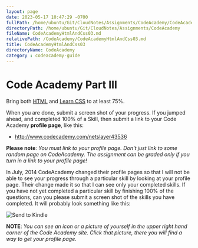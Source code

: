 ```yaml
---
layout: page
date: 2023-05-17 10:47:29 -0700
fullPath: /home/ubuntu/Git/CloudNotes/Assignments/CodeAcademy/CodeAcademyHtmlAndCss03.md
directoryPath: /home/ubuntu/Git/CloudNotes/Assignments/CodeAcademy
fileName: CodeAcademyHtmlAndCss03.md
relativePath: /CodeAcademy/CodeAcademyHtmlAndCss03.md
title: CodeAcademyHtmlAndCss03
directoryName: CodeAcademy
category : codeacademy-guide
---
```


# Code Academy Part III

Bring both [HTML](https://www.codecademy.com/learn/learn-html)
and [Learn CSS](https://www.codecademy.com/learn/learn-css) to at least 75%.

When you are done, submit a screen shot of your progress. If you jumped ahead, and completed 100% of a Skill, then submit a link to your Code Academy **profile page**,
like this:

- <http://www.codecademy.com/netslayer43536>

**Please note**: *You must link to your profile page. Don't just link to some random page on CodeAcademy. The assignment can be graded only if you turn in a link to your profile page!*

In July, 2014 CodeAcademy changed their profile pages so that I will not be able to see your progress through a particular skill by looking at your profile page. Their change made it so that I can see only your completed skills. If you have not yet completed a particular skill by finishing 100% of the questions, can you please submit a screen shot of the skills you have completed. It will probably look something like this:

![Send to Kindle](https://drive.google.com/uc?export=view&id=0B25UTAlOfPRGcnB5VG8zMVVDWFE)

**NOTE**: _You can see an icon or a picture of yourself in the upper right hand corner of the Code Academy site. Click that picture, there you will find a way to get your profile page._
